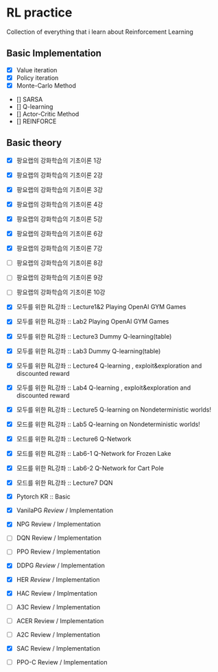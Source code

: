 # RL practice

Collection of everything that i learn about Reinforcement Learning

## Basic Implementation 
- [x] Value iteration
- [x] Policy iteration
- [x] Monte-Carlo Method
- [] SARSA
- [] Q-learning
- [] Actor-Critic Method
- [] REINFORCE
## Basic theory
- [x] 팡요랩의 강화학습의 기초이론 1강
- [x] 팡요랩의 강화학습의 기초이론 2강
- [x] 팡요랩의 강화학습의 기초이론 3강
- [x] 팡요랩의 강화학습의 기초이론 4강
- [x] 팡요랩의 강화학습의 기초이론 5강
- [x] 팡요랩의 강화학습의 기초이론 6강
- [x] 팡요랩의 강화학습의 기초이론 7강
- [ ] 팡요랩의 강화학습의 기초이론 8강
- [ ] 팡요랩의 강화학습의 기초이론 9강
- [ ] 팡요랩의 강화학습의 기초이론 10강
- [x] 모두를 위한 RL강좌 :: Lecture1&2 Playing OpenAI GYM Games
- [x] 모두를 위한 RL강좌 :: Lab2 Playing OpenAI GYM Games
- [x] 모두를 위한 RL강좌 :: Lecture3 Dummy Q-learning(table)
- [x] 모두를 위한 RL강좌 :: Lab3 Dummy Q-learning(table)
- [x] 모두를 위한 RL강좌 :: Lecture4 Q-learning , exploit&exploration and discounted reward
- [x] 모두를 위한 RL강좌 :: Lab4 Q-learning , exploit&exploration and discounted reward
- [x] 모두를 위한 RL강좌 :: Lecture5 Q-learning on Nondeterministic worlds!
- [x] 모드를 위한 RL강좌 :: Lab5 Q-learning on Nondeterministic worlds!
- [x] 모드를 위한 RL강좌 :: Lecture6 Q-Network
- [x] 모드를 위한 RL강좌 :: Lab6-1 Q-Network for Frozen Lake
- [x] 모드를 위한 RL강좌 :: Lab6-2 Q-Network for Cart Pole
- [x] 모드를 위한 RL강좌 :: Lecture7 DQN
- [x] Pytorch  KR :: Basic
- [x] VanilaPG *Review* / Implementation
- [X] NPG       Review / Implementation
- [ ] DQN        Review / Implementation  
- [ ] PPO         Review / Implementation    
- [x] DDPG      *Review* / Implementation   
- [x] HER *Review* / Implementation 
- [x] HAC Review / Implmentation
- [ ] A3C          Review / Implementation    
- [ ] ACER      Review / Implementation   
- [ ] A2C        Review / Implementation   
- [x] SAC        Review / Implementation  
- [ ] PPO-C   Review / Implementation    





